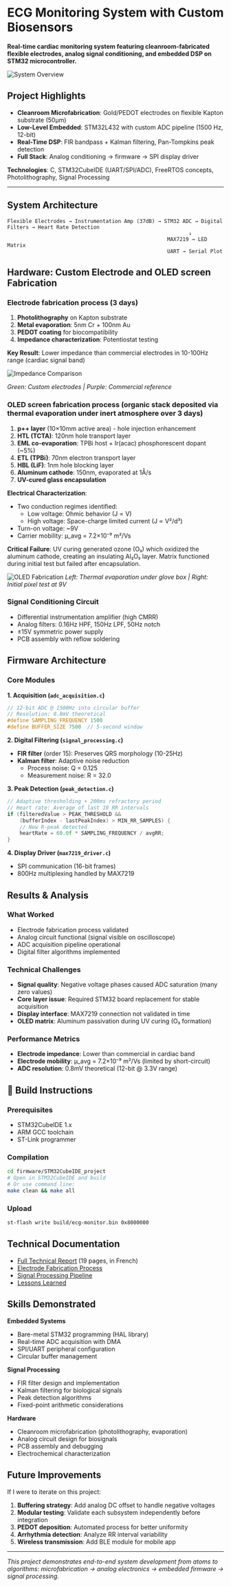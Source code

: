 # ECG Monitoring System with Custom Biosensors

**Real-time cardiac monitoring system featuring cleanroom-fabricated flexible electrodes, analog signal conditioning, and embedded DSP on STM32 microcontroller.**

![System Overview](media/system-complete.jpg)

## Project Highlights

- **Cleanroom Microfabrication**: Gold/PEDOT electrodes on flexible Kapton substrate (50μm)
- **Low-Level Embedded**: STM32L432 with custom ADC pipeline (1500 Hz, 12-bit)
- **Real-Time DSP**: FIR bandpass + Kalman filtering, Pan-Tompkins peak detection
- **Full Stack**: Analog conditioning → firmware → SPI display driver

**Technologies**: C, STM32CubeIDE (UART/SPI/ADC), FreeRTOS concepts, Photolithography, Signal Processing

---

## System Architecture
```
Flexible Electrodes → Instrumentation Amp (37dB) → STM32 ADC → Digital Filters → Heart Rate Detection
                                                           ↓
                                                    MAX7219 → LED Matrix
                                                    UART → Serial Plot
```

## Hardware: Custom Electrode and OLED screen Fabrication

### Electrode fabrication process (3 days)
1. **Photolithography** on Kapton substrate
2. **Metal evaporation**: 5nm Cr + 100nm Au
3. **PEDOT coating** for biocompatibility
4. **Impedance characterization**: Potentiostat testing

**Key Result**: Lower impedance than commercial electrodes in 10-100Hz range (cardiac signal band)

![Impedance Comparison](hardware/electrodes/impedance-results/nyquist-plot.png)

*Green: Custom electrodes | Purple: Commercial reference*

### OLED screen fabrication process (organic stack deposited via thermal evaporation under inert atmosphere over 3 days)
1. **p++ layer** (10×10mm active area) - hole injection enhancement
2. **HTL (TCTA)**: 120nm hole transport layer
3. **EML co-evaporation**: TPBi host + Ir(acac) phosphorescent dopant (~5%)
4. **ETL (TPBi)**: 70nm electron transport layer  
5. **HBL (LiF)**: 1nm hole blocking layer
6. **Aluminum cathode**: 150nm, evaporated at 1Å/s
7. **UV-cured glass encapsulation**

**Electrical Characterization**:
- Two conduction regimes identified:
  - Low voltage: Ohmic behavior (J ∝ V)
  - High voltage: Space-charge limited current (J ∝ V²/d³)
- Turn-on voltage: ~9V
- Carrier mobility: μ_avg = 7.2×10⁻⁹ m²/Vs

**Critical Failure**: UV curing generated ozone (O₃) which oxidized the aluminum cathode, creating an insulating Al₂O₃ layer. Matrix functioned during initial test but failed after encapsulation.

![OLED Fabrication](hardware/oled-matrix/fabrication-sequence.jpg)
*Left: Thermal evaporation under glove box | Right: Initial pixel test at 9V*

### Signal Conditioning Circuit
- Differential instrumentation amplifier (high CMRR)
- Analog filters: 0.16Hz HPF, 150Hz LPF, 50Hz notch
- ±15V symmetric power supply
- PCB assembly with reflow soldering

## Firmware Architecture

### Core Modules

**1. Acquisition (`adc_acquisition.c`)**
```c
// 12-bit ADC @ 1500Hz into circular buffer
// Resolution: 0.8mV theoretical
#define SAMPLING_FREQUENCY 1500
#define BUFFER_SIZE 7500  // 5-second window
```

**2. Digital Filtering (`signal_processing.c`)**
- **FIR filter** (order 15): Preserves QRS morphology (10-25Hz)
- **Kalman filter**: Adaptive noise reduction
  - Process noise: Q = 0.125
  - Measurement noise: R = 32.0

**3. Peak Detection (`peak_detection.c`)**
```c
// Adaptive thresholding + 200ms refractory period
// Heart rate: Average of last 10 RR intervals
if (filteredValue > PEAK_THRESHOLD && 
    (bufferIndex - lastPeakIndex) > MIN_RR_SAMPLES) {
    // New R-peak detected
    heartRate = 60.0f * SAMPLING_FREQUENCY / avgRR;
}
```

**4. Display Driver (`max7219_driver.c`)**
- SPI communication (16-bit frames)
- 800Hz multiplexing handled by MAX7219

## Results & Analysis

### What Worked
 - Electrode fabrication process validated  
 - Analog circuit functional (signal visible on oscilloscope)  
 - ADC acquisition pipeline operational  
 - Digital filter algorithms implemented  

### Technical Challenges
 - **Signal quality**: Negative voltage phases caused ADC saturation (many zero values)  
 - **Core layer issue**: Required STM32 board replacement for stable acquisition  
 - **Display interface**: MAX7219 connection not validated in time  
 - **OLED matrix**: Aluminum passivation during UV curing (O₃ formation)

### Performance Metrics
- **Electrode impedance**: Lower than commercial in cardiac band
- **Electrode mobility**: μ_avg = 7.2×10⁻⁹ m²/Vs (limited by short-circuit)
- **ADC resolution**: 0.8mV theoretical (12-bit @ 3.3V range)

## 🔧 Build Instructions

### Prerequisites
- STM32CubeIDE 1.x
- ARM GCC toolchain
- ST-Link programmer

### Compilation
```bash
cd firmware/STM32CubeIDE_project
# Open in STM32CubeIDE and build
# Or use command line:
make clean && make all
```

### Upload
```bash
st-flash write build/ecg-monitor.bin 0x8000000
```

## Technical Documentation

- [Full Technical Report](docs/full-report.pdf) (19 pages, in French)
- [Electrode Fabrication Process](hardware/electrodes/fabrication-process.md)
- [Signal Processing Pipeline](docs/signal-processing-details.md)
- [Lessons Learned](docs/lessons-learned.md)

## Skills Demonstrated

**Embedded Systems**
- Bare-metal STM32 programming (HAL library)
- Real-time ADC acquisition with DMA
- SPI/UART peripheral configuration
- Circular buffer management

**Signal Processing**
- FIR filter design and implementation
- Kalman filtering for biological signals
- Peak detection algorithms
- Fixed-point arithmetic considerations

**Hardware**
- Cleanroom microfabrication (photolithography, evaporation)
- Analog circuit design for biosignals
- PCB assembly and debugging
- Electrochemical characterization

## Future Improvements

If I were to iterate on this project:
1. **Buffering strategy**: Add analog DC offset to handle negative voltages
2. **Modular testing**: Validate each subsystem independently before integration
3. **PEDOT deposition**: Automated process for better uniformity
4. **Arrhythmia detection**: Analyze RR interval variability
5. **Wireless transmission**: Add BLE module for mobile app

---

*This project demonstrates end-to-end system development from atoms to algorithms: microfabrication → analog electronics → embedded firmware → signal processing.*
